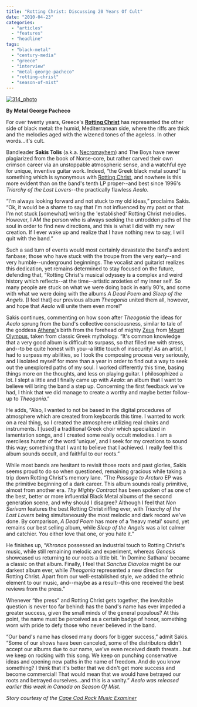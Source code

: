 ```yaml
---
title: "Rotting Christ: Discussing 20 Years Of Cult"
date: "2010-04-23"
categories: 
  - "articles"
  - "features"
  - "headline"
tags: 
  - "black-metal"
  - "century-media"
  - "greece"
  - "interview"
  - "metal-george-pacheco"
  - "rotting-christ"
  - "season-of-mist"
---
```


[![314_photo](http://www.hellbound.ca/wp-content/uploads/2010/04/314_photo.JPG "314_photo")](http://www.hellbound.ca/wp-content/uploads/2010/04/314_photo.JPG)

**By Metal George Pacheco**

For over twenty years, Greece's **[Rotting Christ](http://www.myspace.com/rottingchristabyss)** has represented the other side of black metal: the humid, Mediterranean side, where the riffs are thick and the melodies aged with the wizened tones of the ageless. In other words…it's cult.

Bandleader **Sakis Tolis** (a.k.a. [Necromayhem](http://en.wikipedia.org/wiki/Sakis_Tolis)) and The Boys have never plagiarized from the book of Norse-core, but rather carved their own crimson career via an unstoppable atmospheric sense, and a watchful eye for unique, inventive guitar work. Indeed, “the Greek black metal sound” is something which is synonymous with [Rotting Christ](http://www.rotting-christ.com/), and nowhere is this more evident than on the band's tenth LP proper--and best since 1996's _Triarchy of the Lost Lovers_\--the practically flawless _Aealo_.

“I'm always looking forward and not stuck to my old ideas,” proclaims Sakis. “Ok, it would be a shame to say that I'm not influenced by my past or that I'm not stuck \[somewhat\] writing the 'established' Rotting Christ melodies. However, I AM the person who is always seeking the untrodden paths of the soul in order to find new directions, and this is what I did with my new creation. If I ever wake up and realize that I have nothing new to say, I will quit with the band.”

Such a sad turn of events would most certainly devastate the band's ardent fanbase; those who have stuck with the troupe from the very early--and very humble--underground beginnings. The vocalist and guitarist realizes this dedication, yet remains determined to stay focused on the future, defending that, “Rotting Christ's musical odyssey is a complex and weird history which reflects--at the time--artistic anxieties of my inner self. So many people are stuck on what we were doing back in early 90's, and some with what we were doing with the albums _A Dead Poem_ and _Sleep of the Angels_. \[I feel that\] our previous album _Theogonia_ united them all, however, and hope that _Aealo_ will unite them even more!”

Sakis continues, commenting on how soon after _Theogonia_ the ideas for _Aealo_ sprung from the band's collective consciousness, similar to tale of the goddess [Athena'](http://en.wikipedia.org/wiki/Athena)s birth from the forehead of mighty [Zeus](http://en.wikipedia.org/wiki/Zeus) from [Mount Olympus](http://en.wikipedia.org/wiki/Mount_Olympus), taken from classic Greek mythology. “It's common knowledge that a very good album is difficult to surpass, so that filled me with stress, and--to be quite honest with you--a little touch of insecurity! As an artist, I had to surpass my abilities, so I took the composing process very seriously, and I isolated myself for more than a year in order to find out a way to seek out the unexplored paths of my soul. I worked differently this time, basing things more on the thoughts, and less on playing guitar. I philosophized a lot. I slept a little and I finally came up with _Aealo_: an album that I want to believe will bring the band a step up. Concerning the first feedback we've had, I think that we did manage to create a worthy and maybe better follow-up to _Theogonia_.”

He adds, “Also, I wanted to not be based in the digital procedures of atmosphere which are created from keyboards this time. I wanted to work on a real thing, so I created the atmosphere utilizing real choirs and instruments. I \[used\] a traditional Greek choir which specialized in lamentation songs, and I created some really occult melodies. I am a merciless hunter of the word 'unique', and I seek for my creations to sound this way; something that I want to believe that I achieved. I really feel this album sounds occult, and faithful to our roots.”

While most bands are hesitant to revisit those roots and past glories, Sakis seems proud to do so when questioned, remaining gracious while taking a trip down Rotting Christ's memory lane. “The _Passage to Arcturo_ EP was the primitive beginning of a dark career. This album sounds really primitive, almost from another era. _Thy Mighty Contract_ has been spoken of as one of the best, better or more influential Black Metal albums of the second generation scene, and why should I disagree? Although I feel that _Non Serivam_ features the best Rotting Christ riffing ever, with _Triarchy of the Lost Lovers_ being simultaneously the most melodic and dark record we've done. By comparison, _A Dead Poem_ has more of a 'heavy metal' sound, yet remains our best selling album, while _Sleep of the Angels_ was a lot calmer and catchier. You either love that one, or you hate it.”

He finishes up, “_Khronos_ possessed an industrial touch to Rotting Christ's music, while still remaining melodic and experiment, whereas _Genesis_ showcased us returning to our roots a little bit. 'In Domine Sathana' became a classic on that album. Finally, I feel that _Sanctus Diavolos_ might be our darkest album ever, while _Theogonia_ represented a new direction for Rotting Christ. Apart from our well-established style, we added the ethnic element to our music, and--maybe as a result--this one received the best reviews from the press.”

Whenever “the press” and Rotting Christ gets together, the inevitable question is never too far behind: has the band's name has ever impeded a greater success, given the small minds of the general populous? At this point, the name must be perceived as a certain badge of honor, something worn with pride to defy those who never believed in the band.

“Our band's name has closed many doors for bigger success,” admit Sakis. “Some of our shows have been canceled, some of the distributors didn't accept our albums due to our name, we've even received death threats…but we keep on rocking with this song. We keep on punching conservative ideas and opening new paths in the name of freedom. And do you know something? I think that it's better that we didn't get more success and become commercial! That would mean that we would have betrayed our roots and betrayed ourselves…and this is a vanity.” _Aealo was released earlier this week in Canada on Season Of Mist._

_Story courtesy of the [Cape Cod Rock Music Examiner](http://www.examiner.com/x-34254-Cape-Cod-Rock-Music-Examiner~y2010m1d27-Rotting-Christs-Aealo-sounds-the-rallying-call-for-Greek-black-metal-once-again)_
